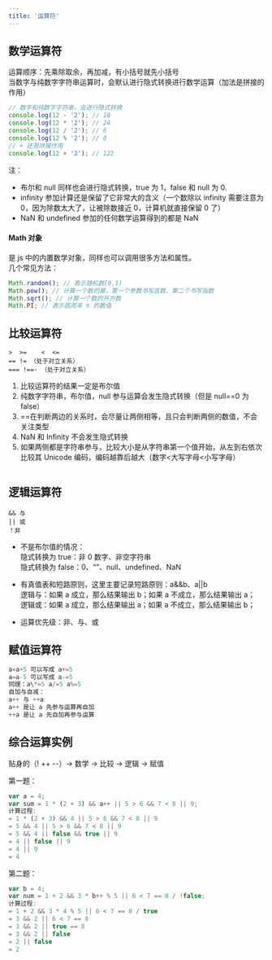 ```yaml
---
title: '运算符'
---
```


## 数学运算符

运算顺序：先乘除取余，再加减，有小括号就先小括号 <br>
当数字与纯数字字符串运算时，会默认进行隐式转换进行数学运算（加法是拼接的作用）

```js
// 数字和纯数字字符串，会进行隐式转换
console.log(12 - '2'); // 10
console.log(12 * '2'); // 24
console.log(12 / '2'); // 6
console.log(12 % '2'); // 0
// + 还是拼接作用
console.log(12 + '2'); // 122
```

注：

-   布尔和 null 同样也会进行隐式转换，true 为 1，false 和 null 为 0.
-   infinity 参加计算还是保留了它非常大的含义（一个数除以 infinity 需要注意为 0，因为除数太大了，让被除数接近 0，计算机就直接保留 0 了）
-   NaN 和 undefined 参加的任何数学运算得到的都是 NaN

#### Math 对象

是 js 中的内置数学对象，同样也可以调用很多方法和属性。<br>
几个常见方法：

```js
Math.random(); // 表示随机数[0,1)
Math.pow(); // 计算一个数的幂，第一个参数书写底数，第二个书写指数
Math.sqrt(); // 计算一个数的开方数
Math.PI; // 表示圆周率 π 的数值
```

## 比较运算符

```
>  >=	 <	<=
== != （处于对立关系）
=== !==· （处于对立关系）
```

1. 比较运算符的结果一定是布尔值
2. 纯数字字符串，布尔值，null 参与运算会发生隐式转换（但是 null==0 为 false）
3. ==在判断两边的关系时，会尽量让两侧相等，且只会判断两侧的数值，不会关注类型
4. NaN 和 Infinity 不会发生隐式转换
5. 如果两侧都是字符串参与，比较大小是从字符串第一个值开始，从左到右依次比较其 Unicode 编码，编码越靠后越大（数字<大写字母<小写字母）

<center>
    <img src="https://mynotes-1257961174.cos.ap-beijing.myqcloud.com/youdaoNotes/js-2/1.png" alt="">
</center>

## 逻辑运算符

```
&& 与
|| 或
！非
```

-   不是布尔值的情况：<br>
    隐式转换为 true：非 0 数字、非空字符串 <br>
    隐式转换为 false：0、“”、null、undefined、NaN

-   有真值表和短路原则，这里主要记录短路原则：a&&b、a||b <br>
    逻辑与：如果 a 成立，那么结果输出 b；如果 a 不成立，那么结果输出 a； <br>
    逻辑或：如果 a 成立，那么结果输出 a；如果 a 不成立，那么结果输出 b；

-   运算优先级：非、与、或

## 赋值运算符
```js
a=a+5 可以写成 a+=5
a=a-5 可以写成 a-=5
同理：a\*=5 a/=5 a%=5
自加与自减：
a++ 与 ++a
a++ 是让 a 先参与运算再自加
++a 是让 a 先自加再参与运算
```

## 综合运算实例

贴身的（! ++ --）→ 数学 → 比较 → 逻辑 → 赋值

第一题：
```js
var a = 4;
var sum = 1 * (2 + 3) && a++ || 5 > 6 && 7 < 8 || 9;
计算过程:
= 1 * (2 + 3) && 4 || 5 > 6 && 7 < 8 || 9
= 5 && 4 || 5 > 6 && 7 < 8 || 9
= 5 && 4 || false && true || 9
= 4 || false || 9
= 4 || 9
= 4
```

第二题：
```js
var b = 4;
var num = 1 + 2 && 3 * b++ % 5 || 6 < 7 == 8 / !false;
计算过程:
= 1 + 2 && 3 * 4 % 5 || 6 < 7 == 8 / true
= 3 && 2 || 6 < 7 == 8
= 3 && 2 || true == 8
= 3 && 2 || false
= 2 || false
= 2
```